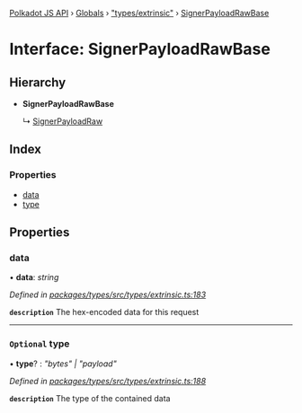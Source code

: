 [Polkadot JS API](../README.md) › [Globals](../globals.md) › ["types/extrinsic"](../modules/_types_extrinsic_.md) › [SignerPayloadRawBase](_types_extrinsic_.signerpayloadrawbase.md)

# Interface: SignerPayloadRawBase

## Hierarchy

* **SignerPayloadRawBase**

  ↳ [SignerPayloadRaw](_types_extrinsic_.signerpayloadraw.md)

## Index

### Properties

* [data](_types_extrinsic_.signerpayloadrawbase.md#data)
* [type](_types_extrinsic_.signerpayloadrawbase.md#optional-type)

## Properties

###  data

• **data**: *string*

*Defined in [packages/types/src/types/extrinsic.ts:183](https://github.com/polkadot-js/api/blob/bbbd82eb4a/packages/types/src/types/extrinsic.ts#L183)*

**`description`** The hex-encoded data for this request

___

### `Optional` type

• **type**? : *"bytes" | "payload"*

*Defined in [packages/types/src/types/extrinsic.ts:188](https://github.com/polkadot-js/api/blob/bbbd82eb4a/packages/types/src/types/extrinsic.ts#L188)*

**`description`** The type of the contained data
